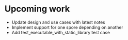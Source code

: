 Upcoming work
=============

- Update design and use cases with latest notes
- Implement support for one spore depending on another
- Add test_executable_with_static_library test case
